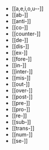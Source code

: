 - [[a,e,i,o,u--]]
- [[ab-]]
- [[anti-]]
- [[co-]]
- [[counter-]]
- [[de-]]
- [[dis-]]
- [[ex-]]
- [[fore-]]
- [[in-]]
- [[inter-]]
- [[mis-]]
- [[out-]]
- [[over-]]
- [[post-]]
- [[pre-]]
- [[pro-]]
- [[re-]]
- [[sub-]]
- [[trans-]]
- [[num-]]
- [[se-]]